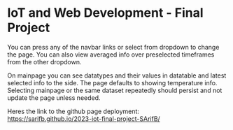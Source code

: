 # IoT and Web Development - Final Project

You can press any of the navbar links or select from dropdown to change the page. You can also view averaged info over preselected timeframes from the other dropdown.

On mainpage you can see datatypes and their values in datatable and latest selected info to the side. The page defaults to showing temperature info. Selecting mainpage or the same dataset repeatedly should persist and not update the page unless needed.

Heres the link to the github page deployment:  
https://sarifb.github.io/2023-iot-final-project-SArifB/
